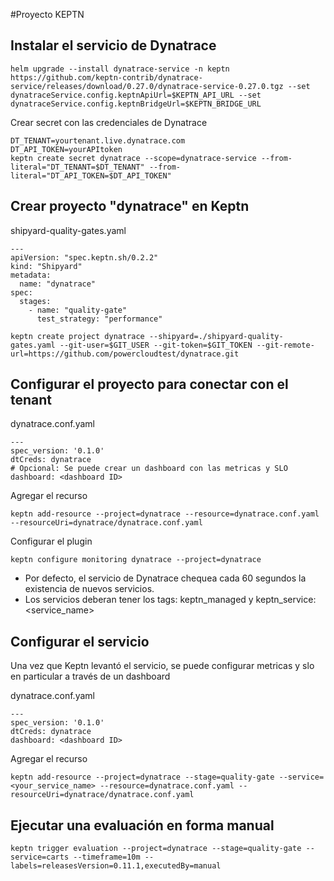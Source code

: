#Proyecto KEPTN
## Instalar el servicio de Dynatrace

```
helm upgrade --install dynatrace-service -n keptn https://github.com/keptn-contrib/dynatrace-service/releases/download/0.27.0/dynatrace-service-0.27.0.tgz --set dynatraceService.config.keptnApiUrl=$KEPTN_API_URL --set dynatraceService.config.keptnBridgeUrl=$KEPTN_BRIDGE_URL
```

Crear secret con las credenciales de Dynatrace

```
DT_TENANT=yourtenant.live.dynatrace.com
DT_API_TOKEN=yourAPItoken
keptn create secret dynatrace --scope=dynatrace-service --from-literal="DT_TENANT=$DT_TENANT" --from-literal="DT_API_TOKEN=$DT_API_TOKEN"
```

## Crear proyecto "dynatrace" en Keptn

shipyard-quality-gates.yaml 
```
--- 
apiVersion: "spec.keptn.sh/0.2.2" 
kind: "Shipyard" 
metadata: 
  name: "dynatrace" 
spec: 
  stages: 
    - name: "quality-gate" 
      test_strategy: "performance" 
```

```
keptn create project dynatrace --shipyard=./shipyard-quality-gates.yaml --git-user=$GIT_USER --git-token=$GIT_TOKEN --git-remote-url=https://github.com/powercloudtest/dynatrace.git 
```


## Configurar el proyecto para conectar con el tenant


dynatrace.conf.yaml 

```
--- 
spec_version: '0.1.0' 
dtCreds: dynatrace 
# Opcional: Se puede crear un dashboard con las metricas y SLO
dashboard: <dashboard ID>
```

Agregar el recurso

```
keptn add-resource --project=dynatrace --resource=dynatrace.conf.yaml --resourceUri=dynatrace/dynatrace.conf.yaml 
```

Configurar el plugin

```
keptn configure monitoring dynatrace --project=dynatrace
```

* Por defecto, el servicio de Dynatrace chequea cada 60 segundos la existencia de nuevos servicios.
* Los servicios deberan tener los tags: keptn_managed y keptn_service:<service_name>


## Configurar el servicio

Una vez que Keptn levantó el servicio, se puede configurar metricas y slo en particular a través de un dashboard

dynatrace.conf.yaml 

```
--- 
spec_version: '0.1.0' 
dtCreds: dynatrace 
dashboard: <dashboard ID>
```

Agregar el recurso

```
keptn add-resource --project=dynatrace --stage=quality-gate --service=<your_service_name> --resource=dynatrace.conf.yaml --resourceUri=dynatrace/dynatrace.conf.yaml 
```


## Ejecutar una evaluación en forma manual

```
keptn trigger evaluation --project=dynatrace --stage=quality-gate --service=carts --timeframe=10m --labels=releasesVersion=0.11.1,executedBy=manual 
```
